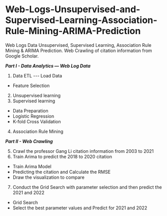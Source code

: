 # Web-Logs-Unsupervised-and-Supervised-Learning-Association-Rule-Mining-ARIMA-Prediction
Web Logs Data Unsupervised, Supervised Learning, Association Rule Mining &amp; ARIMA Prediction. Web Crawling of citation information from Google Scholar.

***Part I - Data Analytics — Web Log Data*** 

1. Data ETL 
--- Load Data
- Feature Selection

2. Unsupervised learning
3. Supervised learning
- Data Preparation 
- Logistic Regression 
- K-fold Cross Validation 
4. Association Rule Mining 

***Part II - Web Crawling*** 

5. Crawl the professor Gang Li citation information from 2003 to 2021 
6. Train Arima to predict the 2018 to 2020 citation
- Train Arima Model
- Predicting the citation and Calculate the RMSE
- Draw the visualization to compare
7. Conduct the Grid Search with parameter selection and then predict the 2021 and 2022
- Grid Search 
- Select the best parameter values and Predict for 2021 and 2022
